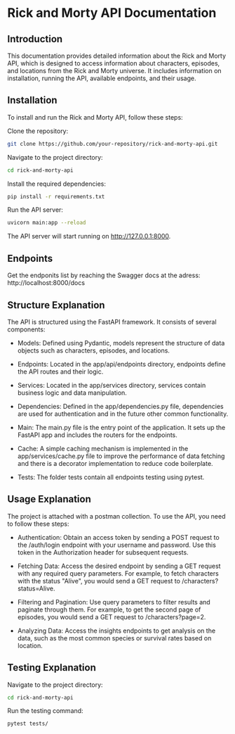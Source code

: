
# Rick and Morty API Documentation

## Introduction
This documentation provides detailed information about the Rick and Morty API, which is designed to access information about characters, episodes, and locations from the Rick and Morty universe. It includes information on installation, running the API, available endpoints, and their usage.

## Installation
To install and run the Rick and Morty API, follow these steps:

Clone the repository:
```bash
git clone https://github.com/your-repository/rick-and-morty-api.git
```

Navigate to the project directory:
```bash
cd rick-and-morty-api
```
Install the required dependencies:
```bash
pip install -r requirements.txt
```

Run the API server:
```bash
uvicorn main:app --reload
```

The API server will start running on http://127.0.0.1:8000.

## Endpoints

Get the endponits list by reaching the Swagger docs at the adress:
http://localhost:8000/docs

## Structure Explanation
The API is structured using the FastAPI framework. It consists of several components:

- Models: Defined using Pydantic, models represent the structure of data objects such as characters, episodes, and locations.

- Endpoints: Located in the app/api/endpoints directory, endpoints define the API routes and their logic.

- Services: Located in the app/services directory, services contain business logic and data manipulation.

- Dependencies: Defined in the app/dependencies.py file, dependencies are used for authentication and in the future other common functionality.

- Main: The main.py file is the entry point of the application. It sets up the FastAPI app and includes the routers for the endpoints.

- Cache: A simple caching mechanism is implemented in the app/services/cache.py file to improve the performance of data fetching and there is a decorator implementation to reduce code boilerplate.

- Tests: The folder tests contain all endpoints testing using pytest.

## Usage Explanation
The project is attached with a postman collection. To use the API, you need to follow these steps:

- Authentication: Obtain an access token by sending a POST request to the /auth/login endpoint with your username and password. Use this token in the Authorization header for subsequent requests.

- Fetching Data: Access the desired endpoint by sending a GET request with any required query parameters. For example, to fetch characters with the status "Alive", you would send a GET request to /characters?status=Alive.

- Filtering and Pagination: Use query parameters to filter results and paginate through them. For example, to get the second page of episodes, you would send a GET request to /characters?page=2.

- Analyzing Data: Access the insights endpoints to get analysis on the data, such as the most common species or survival rates based on location.

## Testing Explanation
Navigate to the project directory:
```bash
cd rick-and-morty-api
```

Run the testing command:
```bash
pytest tests/
```